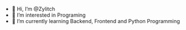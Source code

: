- 👋 Hi, I’m @Zylitch
- 👀 I’m interested in Programing
- 🌱 I’m currently learning Backend, Frontend and Python Programming 

<!---
Zylitch/Zylitch is a ✨ special ✨ repository because its `README.md` (this file) appears on your GitHub profile.
You can click the Preview link to take a look at your changes.
--->
